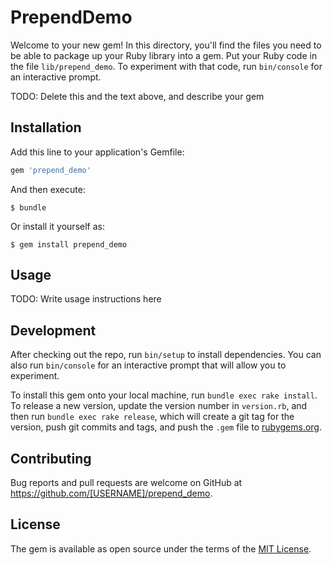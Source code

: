 # PrependDemo

Welcome to your new gem! In this directory, you'll find the files you need to be able to package up your Ruby library into a gem. Put your Ruby code in the file `lib/prepend_demo`. To experiment with that code, run `bin/console` for an interactive prompt.

TODO: Delete this and the text above, and describe your gem

## Installation

Add this line to your application's Gemfile:

```ruby
gem 'prepend_demo'
```

And then execute:

    $ bundle

Or install it yourself as:

    $ gem install prepend_demo

## Usage

TODO: Write usage instructions here

## Development

After checking out the repo, run `bin/setup` to install dependencies. You can also run `bin/console` for an interactive prompt that will allow you to experiment.

To install this gem onto your local machine, run `bundle exec rake install`. To release a new version, update the version number in `version.rb`, and then run `bundle exec rake release`, which will create a git tag for the version, push git commits and tags, and push the `.gem` file to [rubygems.org](https://rubygems.org).

## Contributing

Bug reports and pull requests are welcome on GitHub at https://github.com/[USERNAME]/prepend_demo.


## License

The gem is available as open source under the terms of the [MIT License](http://opensource.org/licenses/MIT).

